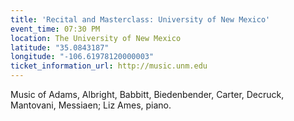 ```yaml
---
title: 'Recital and Masterclass: University of New Mexico'
event_time: 07:30 PM
location: The University of New Mexico
latitude: "35.0843187"
longitude: "-106.61978120000003"
ticket_information_url: http://music.unm.edu
---
```

Music of Adams, Albright, Babbitt, Biedenbender, Carter, Decruck, Mantovani, Messiaen; Liz Ames, piano.